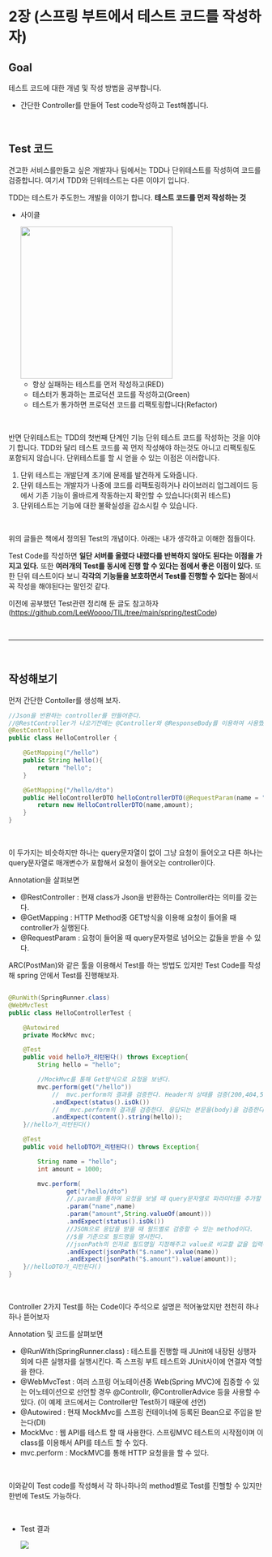 2장 (스프링 부트에서 테스트 코드를 작성하자)
===

## Goal

테스트 코드에 대한 개념 및 작성 방법을 공부합니다.<br>

* 간단한 Controller를 만들어 Test code작성하고 Test해봅니다.

<br>

## Test 코드

견고한 서비스를만들고 싶은 개발자나 팀에서는 TDD나 단위테스트를 작성하여 코드를 검증합니다. 여기서 TDD와 단위테스트는 다른 이야기 입니다.<br>

TDD는 테스트가 주도한느 개발을 이야기 합니다. **테스트 코드를 먼저 작성하는 것** 

* 사이클

    <img src = "https://img1.daumcdn.net/thumb/R1280x0/?scode=mtistory2&fname=https%3A%2F%2Fblog.kakaocdn.net%2Fdn%2FcECfwD%2FbtqBUTp55pN%2FkpRuUmLg6k7IzmDr12aFS0%2Fimg.gif" width=300>

    * 항상 실패하는 테스트를 먼저 작성하고(RED)
    * 테스터가 통과하는 프로덕션 코드를 작성하고(Green)
    * 테스트가 통가하면 프로덕션 코드를 리팩토링합니다(Refactor)

<Br>

반면 단위테스트는 TDD의 첫번째 단계인 기능 단위 테스트 코드를 작성하는 것을 이야기 합니다. TDD와 달리 테스트 코드를 꼭 먼저 작성해야 하는것도 아니고 리팩토링도 포함되지 않습니다. 단위테스트를 할 시 얻을 수 있는 이점은 이러합니다.

1. 단위 테스트는 개발단계 초기에 문제를 발견하게 도와줍니다.
2. 단위 테스트는 개발자가 나중에 코드를 리팩토링하거나 라이브러리 업그레이드 등에서 기존 기능이 올바르게 작동하는지 확인할 수 있습니다(회귀 테스트)
3. 단위테스트는 기능에 대한 불확실성을 감소시킬 수 있습니다.

<br>

위의 글들은 책에서 정의된 Test의 개념이다. 아래는 내가 생각하고 이해한 점들이다. <br>

Test Code를 작성하면 **일단 서버를 올렸다 내렸다를 반복하지 않아도 된다는 이점을 가지고 있다.** 또한 **여러개의 Test를 동시에 진행 할 수 있다는 점에서 좋은 이점이 있다.** 또한 단위 테스트이다 보니 **각각의 기능들을 보호하면서 Test를 진행할 수 있다는 점**에서 꼭 작성을 해야된다는 말인것 같다. <br>

이전에 공부했던 Test관련 정리해 둔 글도 참고하자(https://github.com/LeeWoooo/TIL/tree/main/spring/testCode)

<br>

---

<br>

## 작성해보기 

먼저 간단한 Contoller를 생성해 보자.
```java
//Json을 반환하는 controller를 만들어준다.
//@RestController가 나오기전에는 @Controller와 @ResponseBody를 이용하여 사용했다.
@RestController
public class HelloController {

    @GetMapping("/hello")
    public String hello(){
        return "hello";
    }

    @GetMapping("/hello/dto")
    public HelloControllerDTO helloControllerDTO(@RequestParam(name = "name")String name, @RequestParam(name = "amount")int amount){
        return new HelloControllerDTO(name,amount);
    }
}
```

<Br>

이 두가지는 비슷하지만 하나는 query문자열이 없이 그냥 요청이 들어오고 다른 하나는 query문자열로 매개변수가 포함해서 요청이 들어오는 controller이다. <br>

Annotation을 살펴보면 

* @RestController : 현재 class가 Json을 반환하는 Controller라는 의미를 갖는다.
* @GetMapping : HTTP Method중 GET방식을 이용해 요청이 들어올 때 controller가 실행된다.
* @RequestParam : 요청이 들어올 때 query문자렬로 넘어오는 값들을 받을 수 있다.

ARC(PostMan)와 같은 툴을 이용해서 Test를 하는 방법도 있지만 Test Code를 작성해 spring 안에서 Test를 진행해보자.

```java

@RunWith(SpringRunner.class)
@WebMvcTest
public class HelloControllerTest {

    @Autowired
    private MockMvc mvc;

    @Test
    public void hello가_리턴된다() throws Exception{
        String hello = "hello";

        //MockMvc를 통해 Get방식으로 요청을 보낸다.
        mvc.perform(get("/hello"))
            //  mvc.perform의 결과를 검증한다. Header의 상태를 검증(200,404,500)
            .andExpect(status().isOk())
            //   mvc.perform의 결과를 검증한다. 응답되는 본문을(body)을 검증한다.
            .andExpect(content().string(hello));
    }//hello가_리턴된다()

    @Test
    public void helloDTO가_리턴된다() throws Exception{

        String name = "hello";
        int amount = 1000;

        mvc.perform(
                get("/hello/dto")
                //.param를 통하여 요청을 보낼 때 query문자열로 파라미터를 추가할 수 있다.
                .param("name",name)
                .param("amount",String.valueOf(amount)))
                .andExpect(status().isOk())
                //JSON으로 응답을 받을 때 필드별로 검증할 수 있는 method이다.
                //$를 기준으로 필드명을 명시한다.
                //jsonPath의 인자로 필드명일 지정해주고 value로 비교할 값을 입력해준다.
                .andExpect(jsonPath("$.name").value(name))
                .andExpect(jsonPath("$.amount").value(amount));
    }//helloDTO가_리턴된다()
}
```

<br>

Controller 2가지 Test를 하는 Code이다 주석으로 설명은 적어놓았지만 천천히 하나하나 뜯어보자<br>

Annotation 및 코드를 살펴보면 

* @RunWith(SpringRunner.class) : 테스트를 진행할 때 JUnit에 내장된 싱행자 외에 다른 실행자를 실행시킨다. 즉 스프링 부트 테스트와 JUnit사이에 연결자 역할을 한다.
* @WebMvcTest : 여러 스프링 어노테이션중 Web(Spring MVC)에 집중할 수 있는 어노테이션으로 선언할 경우 @Controllr, @ControllerAdvice 등을 사용할 수 있다. (이 예제 코드에서는 Controller만 Test하기 때문에 선언)
* @Autowired : 현재 MockMvc를 스프링 컨테이너에 등록된 Bean으로 주입을 받는다(DI)
* MockMvc : 웹 API를 테스트 할 때 사용한다. 스프링MVC 테스트의 시작점이며 이 class를 이용해서 API를 테스트 할 수 있다.
*  mvc.perform : MockMVC를 통해 HTTP 요청을을 할 수 있다.

<br>

이와같이 Test code를 작성해서 각 하나하나의 method별로 Test를 진핼할 수 있지만 한번에 Test도 가능하다. 

<br>

* Test 결과

    <img src = https://user-images.githubusercontent.com/74294325/109100194-caa3c780-7767-11eb-90ec-3bdd401674af.JPG>


